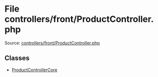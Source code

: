 File controllers/front/ProductController.php
=========

Source: [controllers/front/ProductController.php](https://github.com/PrestaShop/PrestaShop/blob/1.5.0.17/controllers/front/ProductController.php)


Classes
-------

* [ProductControllerCore](class.ProductControllerCore.md)

